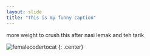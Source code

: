 ```yaml
---
layout: slide
title: "This is my funny caption"
---
```


more weight to crush this after nasi lemak and teh tarik

![femalecodertocat](https://octodex.github.com/images/femalecodertocat.png)
{: .center}
